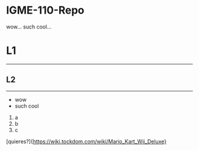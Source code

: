 # IGME-110-Repo
wow... such cool...

# L1
---
## L2
---
<ul>
  <li>wow</li>
  <li>such cool</li>
</ul>
<ol>
  <li>a</li>
  <li>b</li>
  <li>c</li>
</ol>

[quieres?]{https://wiki.tockdom.com/wiki/Mario_Kart_Wii_Deluxe}
